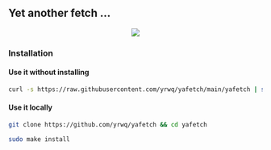 ## Yet another fetch ...

<p align="center">
<img src="https://0x0.st/i7Se.png">
</p>

### Installation

#### Use it without installing

``` sh
curl -s https://raw.githubusercontent.com/yrwq/yafetch/main/yafetch | sh
```

#### Use it locally

``` sh
git clone https://github.com/yrwq/yafetch && cd yafetch

sudo make install
```
